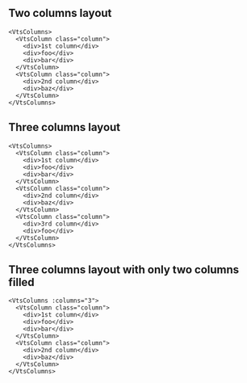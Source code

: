 ## Two columns layout

```vue-template
<VtsColumns>
  <VtsColumn class="column">
    <div>1st column</div>
    <div>foo</div>
    <div>bar</div>
  </VtsColumn>
  <VtsColumn class="column">
    <div>2nd column</div>
    <div>baz</div>
  </VtsColumn>
</VtsColumns>
```

## Three columns layout

```vue-template
<VtsColumns>
  <VtsColumn class="column">
    <div>1st column</div>
    <div>foo</div>
    <div>bar</div>
  </VtsColumn>
  <VtsColumn class="column">
    <div>2nd column</div>
    <div>baz</div>
  </VtsColumn>
  <VtsColumn class="column">
    <div>3rd column</div>
    <div>foo</div>
  </VtsColumn>
</VtsColumns>
```

## Three columns layout with only two columns filled

```vue-template
<VtsColumns :columns="3">
  <VtsColumn class="column">
    <div>1st column</div>
    <div>foo</div>
    <div>bar</div>
  </VtsColumn>
  <VtsColumn class="column">
    <div>2nd column</div>
    <div>baz</div>
  </VtsColumn>
</VtsColumns>
```
